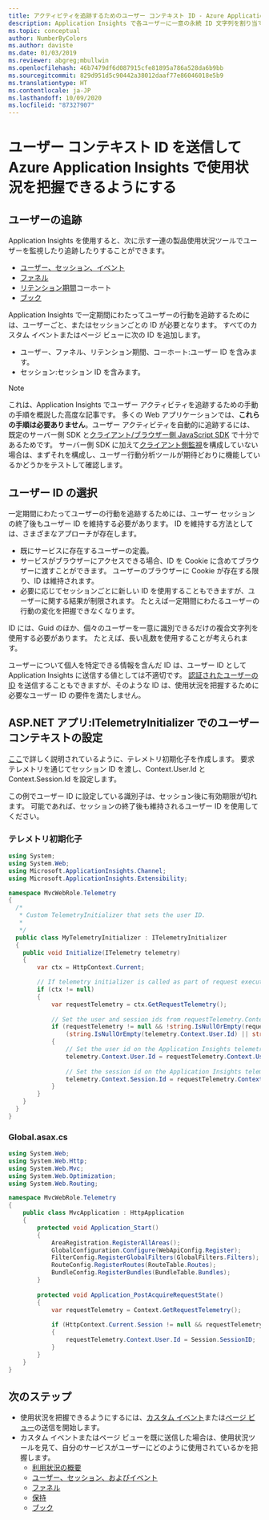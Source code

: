 ```yaml
---
title: アクティビティを追跡するためのユーザー コンテキスト ID - Azure Application Insights
description: Application Insights で各ユーザーに一意の永続 ID 文字列を割り当てて、サービスにおけるユーザーの行動を追跡します。
ms.topic: conceptual
author: NumberByColors
ms.author: daviste
ms.date: 01/03/2019
ms.reviewer: abgreg;mbullwin
ms.openlocfilehash: 46b7479df6d087915cfe81895a786a528da6b9bb
ms.sourcegitcommit: 829d951d5c90442a38012daaf77e86046018e5b9
ms.translationtype: HT
ms.contentlocale: ja-JP
ms.lasthandoff: 10/09/2020
ms.locfileid: "87327907"
---
```

# <a name="send-user-context-ids-to-enable-usage-experiences-in-azure-application-insights"></a>ユーザー コンテキスト ID を送信して Azure Application Insights で使用状況を把握できるようにする

## <a name="tracking-users"></a>ユーザーの追跡

Application Insights を使用すると、次に示す一連の製品使用状況ツールでユーザーを監視したり追跡したりすることができます。

- [ユーザー、セッション、イベント](./usage-segmentation.md)
- [ファネル](./usage-funnels.md)
- [リテンション期間](./usage-retention.md)コーホート
- [ブック](../platform/workbooks-overview.md)

Application Insights で一定期間にわたってユーザーの行動を追跡するためには、ユーザーごと、またはセッションごとの ID が必要となります。 すべてのカスタム イベントまたはページ ビューに次の ID を追加します。

- ユーザー、ファネル、リテンション期間、コーホート:ユーザー ID を含みます。
- セッション:セッション ID を含みます。

> [!NOTE]
> これは、Application Insights でユーザー アクティビティを追跡するための手動の手順を概説した高度な記事です。 多くの Web アプリケーションでは、**これらの手順は必要ありません**。ユーザー アクティビティを自動的に追跡するには、既定のサーバー側 SDK と[クライアント/ブラウザー側 JavaScript SDK](./website-monitoring.md) で十分であるためです。 サーバー側 SDK に加えて[クライアント側監視](./website-monitoring.md)を構成していない場合は、まずそれを構成し、ユーザー行動分析ツールが期待どおりに機能しているかどうかをテストして確認します。

## <a name="choosing-user-ids"></a>ユーザー ID の選択

一定期間にわたってユーザーの行動を追跡するためには、ユーザー セッションの終了後もユーザー ID を維持する必要があります。 ID を維持する方法としては、さまざまなアプローチが存在します。

- 既にサービスに存在するユーザーの定義。
- サービスがブラウザーにアクセスできる場合、ID を Cookie に含めてブラウザーに渡すことができます。 ユーザーのブラウザーに Cookie が存在する限り、ID は維持されます。
- 必要に応じてセッションごとに新しい ID を使用することもできますが、ユーザーに関する結果が制限されます。 たとえば一定期間にわたるユーザーの行動の変化を把握できなくなります。

ID には、Guid のほか、個々のユーザーを一意に識別できるだけの複合文字列を使用する必要があります。 たとえば、長い乱数を使用することが考えられます。

ユーザーについて個人を特定できる情報を含んだ ID は、ユーザー ID として Application Insights に送信する値としては不適切です。 [認証されたユーザーの ID](./api-custom-events-metrics.md#authenticated-users) を送信することもできますが、そのような ID は、使用状況を把握するために必要なユーザー ID の要件を満たしません。

## <a name="aspnet-apps-setting-the-user-context-in-an-itelemetryinitializer"></a>ASP.NET アプリ:ITelemetryInitializer でのユーザー コンテキストの設定

[ここ](./api-filtering-sampling.md#addmodify-properties-itelemetryinitializer)で詳しく説明されているように、テレメトリ初期化子を作成します。 要求テレメトリを通じてセッション ID を渡し、Context.User.Id と Context.Session.Id を設定します。

この例でユーザー ID に設定している識別子は、セッション後に有効期限が切れます。 可能であれば、セッションの終了後も維持されるユーザー ID を使用してください。

### <a name="telemetry-initializer"></a>テレメトリ初期化子

```csharp
using System;
using System.Web;
using Microsoft.ApplicationInsights.Channel;
using Microsoft.ApplicationInsights.Extensibility;

namespace MvcWebRole.Telemetry
{
  /*
   * Custom TelemetryInitializer that sets the user ID.
   *
   */
  public class MyTelemetryInitializer : ITelemetryInitializer
  {
    public void Initialize(ITelemetry telemetry)
    {
        var ctx = HttpContext.Current;

        // If telemetry initializer is called as part of request execution and not from some async thread
        if (ctx != null)
        {
            var requestTelemetry = ctx.GetRequestTelemetry();
 
            // Set the user and session ids from requestTelemetry.Context.User.Id, which is populated in Application_PostAcquireRequestState in Global.asax.cs.
            if (requestTelemetry != null && !string.IsNullOrEmpty(requestTelemetry.Context.User.Id) &&
                (string.IsNullOrEmpty(telemetry.Context.User.Id) || string.IsNullOrEmpty(telemetry.Context.Session.Id)))
            {
                // Set the user id on the Application Insights telemetry item.
                telemetry.Context.User.Id = requestTelemetry.Context.User.Id;
 
                // Set the session id on the Application Insights telemetry item.
                telemetry.Context.Session.Id = requestTelemetry.Context.User.Id;
            }
        }
    }
  }
}
```

### <a name="globalasaxcs"></a>Global.asax.cs

```csharp
using System.Web;
using System.Web.Http;
using System.Web.Mvc;
using System.Web.Optimization;
using System.Web.Routing;

namespace MvcWebRole.Telemetry
{
    public class MvcApplication : HttpApplication
    {
        protected void Application_Start()
        {
            AreaRegistration.RegisterAllAreas();
            GlobalConfiguration.Configure(WebApiConfig.Register);
            FilterConfig.RegisterGlobalFilters(GlobalFilters.Filters);
            RouteConfig.RegisterRoutes(RouteTable.Routes);
            BundleConfig.RegisterBundles(BundleTable.Bundles);
        }
 
        protected void Application_PostAcquireRequestState()
        {
            var requestTelemetry = Context.GetRequestTelemetry();
 
            if (HttpContext.Current.Session != null && requestTelemetry != null && string.IsNullOrEmpty(requestTelemetry.Context.User.Id))
            {
                requestTelemetry.Context.User.Id = Session.SessionID;
            }
        }
    }
}
```

## <a name="next-steps"></a>次のステップ

- 使用状況を把握できるようにするには、[カスタム イベント](./api-custom-events-metrics.md#trackevent)または[ページ ビュー](./api-custom-events-metrics.md#page-views)の送信を開始します。
- カスタム イベントまたはページ ビューを既に送信した場合は、使用状況ツールを見て、自分のサービスがユーザーにどのように使用されているかを把握します。
    - [利用状況の概要](usage-overview.md)
    - [ユーザー、セッション、およびイベント](usage-segmentation.md)
    - [ファネル](usage-funnels.md)
    - [保持](usage-retention.md)
    - [ブック](../platform/workbooks-overview.md)

